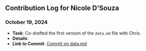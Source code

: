 ## Contribution Log for Nicole D'Souza

### October 19, 2024
- **Task**: Co-drafted the first version of the `data.md` file with Chris.
- **Details**: 
- **Link to Commit**: [Commit on data.md](https://github.com/tannneer/CS326-GroupProject/blob/0c6390ee60cee33bce3ad23c67dc1e2f40bf6fb2/team/markdowns/data.md)
